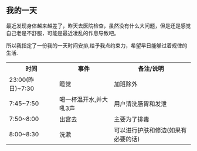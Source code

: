 ##  我的一天

最近发现身体越来越差了，昨天去医院检查，虽然没有什么大问题，但是还是感觉自己老是不舒服，可能是最近凌乱的作息导致吧。

所以我指定了一份我的一天时间安排,给予我点约束力，希望早日能够过着规律的生活.

<table>
<tr>
<th>时间</th>
<th>事件</th>
<th>备注/说明</th>
</tr>
<tr>
<td>23:00(昨日)~7:30</td><td>睡觉</td><td>加班除外</td>
</tr>
<tr><td>7:45~7:50</td><td>喝一杯温开水,并大吼3声</td><td>用户清洗肠胃和发泄</td></tr>
<tr><td>7:50~8:00</td><td>出宫去</td><td>主要为了排毒</td></tr>
<tr><td>8:00~8:30</td><td>洗漱</td><td>可以进行护肤和修边(如果有必要的话)</td></tr>
</table>